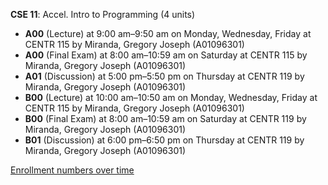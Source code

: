 **CSE 11**: Accel. Intro to Programming (4 units)

- **A00** (Lecture) at 9:00 am–9:50 am on Monday, Wednesday, Friday at CENTR 115 by Miranda, Gregory Joseph (A01096301)
- **A00** (Final Exam) at 8:00 am–10:59 am on Saturday at CENTR 115 by Miranda, Gregory Joseph (A01096301)
- **A01** (Discussion) at 5:00 pm–5:50 pm on Thursday at CENTR 119 by Miranda, Gregory Joseph (A01096301)
- **B00** (Lecture) at 10:00 am–10:50 am on Monday, Wednesday, Friday at CENTR 115 by Miranda, Gregory Joseph (A01096301)
- **B00** (Final Exam) at 8:00 am–10:59 am on Saturday at CENTR 119 by Miranda, Gregory Joseph (A01096301)
- **B01** (Discussion) at 6:00 pm–6:50 pm on Thursday at CENTR 119 by Miranda, Gregory Joseph (A01096301)

[Enrollment numbers over time](./CSE11.tsv)
